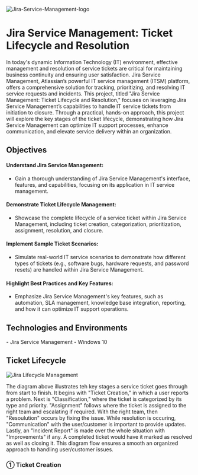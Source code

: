 
![Jira-Service-Management-logo](https://i.imgur.com/kyFipS7.png)

<h1> Jira Service Management: Ticket Lifecycle and Resolution </h1>

<p> In today's dynamic Information Technology (IT) environment, effective management and resolution of service tickets are critical for maintaining business continuity and ensuring user satisfaction. Jira Service Management, Atlassian’s powerful IT service management (ITSM) platform, offers a comprehensive solution for tracking, prioritizing, and resolving IT service requests and incidents. This project, titled "Jira Service Management: Ticket Lifecycle and Resolution," focuses on leveraging Jira Service Management’s capabilities to handle IT service tickets from initiation to closure. Through a practical, hands-on approach, this project will explore the key stages of the ticket lifecycle, demonstrating how Jira Service Management can optimize IT support processes, enhance communication, and elevate service delivery within an organization. </p>

<h2>Objectives</h2>

<h4>Understand Jira Service Management: </h4>

- Gain a thorough understanding of Jira Service Management's interface, features, and capabilities, focusing on its application in IT service management.

<h4>Demonstrate Ticket Lifecycle Management: </h4>

- Showcase the complete lifecycle of a service ticket within Jira Service Management, including ticket creation, categorization, prioritization, assignment, resolution, and closure.

<h4>Implement Sample Ticket Scenarios: </h4>

- Simulate real-world IT service scenarios to demonstrate how different types of tickets (e.g., software bugs, hardware requests, and password resets) are handled within Jira Service Management.

<h4>Highlight Best Practices and Key Features: </h4>

- Emphasize Jira Service Management's key features, such as automation, SLA management, knowledge base integration, reporting, and how it can optimize IT support operations.

<h2>Technologies and Environments</h2>
- Jira Service Management
- Windows 10

<h2>Ticket Lifecycle</h2>

![Jira Lifecycle Management](https://i.imgur.com/Q9Wh0Q0.png)

The diagram above illustrates teh key stages a service ticket goes through from start to finish. It begins with "Ticket Creation,"  in which a user reports a problem. Next is "Classification," where the ticket is categorized by its type and priority. "Assignment" follows where the ticket is assigned to the right team and escalating if required. With the right team, then "Resoulution" occurs by fixing the issue. While resolution is occuring, "Communication" with the user/customer is important to provide updates. Lastly, an "Incident Report" is made over the whole situation with "Improvements" if any. A completed ticket would have it marked as resolved as well as closing it. This diagram flow ensures a smooth an organized approach to handling user/customer issues.

<h3>&#9312; Ticket Creation</h3>
